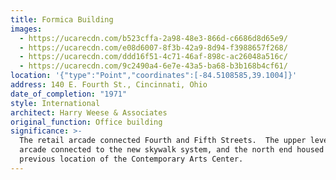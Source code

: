 ```yaml
---
title: Formica Building
images:
  - https://ucarecdn.com/b523cffa-2a98-48e3-866d-c6686d8d65e9/
  - https://ucarecdn.com/e08d6007-8f3b-42a9-8d94-f3988657f268/
  - https://ucarecdn.com/ddd16f51-4c71-46af-898c-ac26048a516c/
  - https://ucarecdn.com/9c2490a4-6e7e-43a5-ba68-b3b168b4cf61/
location: '{"type":"Point","coordinates":[-84.5108585,39.1004]}'
address: 140 E. Fourth St., Cincinnati, Ohio
date_of_completion: "1971"
style: International
architect: Harry Weese & Associates
original_function: Office building
significance: >-
  The retail arcade connected Fourth and Fifth Streets.  The upper level of the
  arcade connected to the new skywalk system, and the north end housed the
  previous location of the Contemporary Arts Center.
---
```

